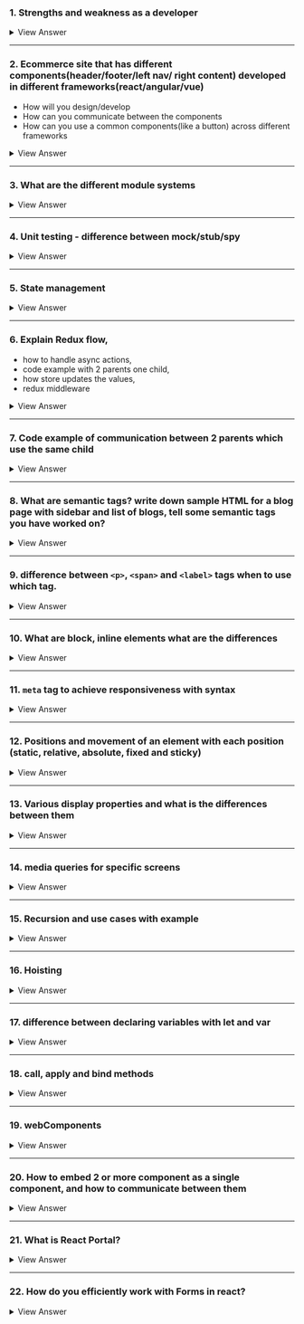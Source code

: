 ### 1. Strengths and weakness as a developer

<details>

#### Strengths:
   - Expertise in Modern Frameworks:
   - Proficiency in Performance Optimization:
   - Responsive and Adaptive Design Skills
   - Cross-Browser Development:
   - Version Control and Team Collaboration

#### Weaknesses:
- Keeping Up with Rapid Changes
- Overemphasis on Code Perfection
- Balancing User Experience with Aesthetic Design
- Performance Debugging
<summary>
View Answer
</summary>
</details>

-----

### 2. Ecommerce site that has different components(header/footer/left nav/ right content) developed in different frameworks(react/angular/vue)
   - How will you design/develop
   - How can you communicate between the components
   - How can you use a common components(like a button) across different frameworks

<details>

### Design/Development:

1. **Micro Frontend Approach**: 
   - Utilize the micro frontend architecture, where each main component (header, footer, navigation, content) is developed and deployed as an independent application. 
   - This allows teams to work on each section using the most suitable framework for that component's needs.

2. **Web Components**: 
   - Implement Web Components for parts of the UI that are framework-agnostic. 
   - This encapsulates the styling and functionality, making them reusable across different frameworks.


3. **Module Federation or Iframes**: 
   - Tools like <ins>***Webpack's Module Federation can be used***</ins> to dynamically load separate components, even if they are built with different frameworks. 
   - Iframes can also be used as a last resort, but they are less favored due to performance and design limitations.

### Communication Between Components:

   1. **Custom Events**: 
      - For communication between components, custom events can be a viable option. When an action occurs in one component, it can dispatch an event that other components can listen for and react to.
   2. **Shared Global Store**: 
      - Implementing a global state management system like Redux , or even the Context API in React, can provide a centralized store that is accessible to components regardless of the framework.
   3. **URL and Query Parameters:**
      - For simple state synchronization between components, URL and query parameters can be utilized, especially for navigation and content components that may rely on URL changes.


### Common Components Across Frameworks:

   1. **Build as Web Components**: 
      - Creating common UI elements like buttons as Web Components is one of the most effective methods to ensure compatibility across different frameworks. 
      - Web Components are based on web standards and can be integrated into React, Angular, Vue, or any other framework.
   2. **Use a Design System**: 
      - Implement a design system with a set of standards for design and code that includes common components. 
      - Tools like Storybook can be utilized to maintain this system and ensure that components have a consistent look and feel, as well as similar APIs across different frameworks.
   3. **CSS-in-JS Libraries**: 
      - Use CSS-in-JS libraries to style components. This can help in keeping a consistent style across components regardless of the framework, although it requires agreement on the library to be used across teams.
<summary>
View Answer
</summary>
</details>


----
   
### 3. What are the different module systems

<details>

-  in JavaScript, a module system is a <ins>***mechanism that allows you to split your code into separate units, or modules, each with its own scope***</ins>, and then include them as needed. 
-  This approach enhances code organization, maintainability, and reusability. 

<ins>**CommonJS (CJS)**:</ins> 
   - Used mainly in Node.js for server-side development. 
   - It ***allows for synchronous loading*** of modules. 
   - Modules are **loaded using `require()`** and **exported using `module.exports`**.
   - It is also used for `browser-side` JavaScript, **but that code must be packaged with a transpiler** since browsers don't support CommonJS
   - Not ideally suitable for browsers due to the reason that browsers perform multiple asynchronous operations and introducing synchronous would block the thread execution.

```js
// myModule.js
function sayHello(name) {
    return `Hello, ${name}!`;
}

module.exports = sayHello;
```

```js
// app.js
const sayHello = require('./myModule');
console.log(sayHello('Alice'));  // Outputs: Hello, Alice!
```

<ins>**Asynchronous Module Definition (AMD):**</ins>

   - Used for ***asynchronous module loading***, suitable for browsers. 
   - It's implemented by libraries like `RequireJS`. 
   - Modules are defined using `define()` and dependencies are loaded asynchronously.


<ins>**Universal Module Definition (UMD):**</ins>

- Aims to provide compatibility with both `CommonJS` and `AMD` as well as with the traditional global variable method. 
- It checks the environment and adapts accordingly, allowing the module to be used in different contexts.

<ins>**ES Modules (ESM):**</ins>
  -  The standard module system in modern JavaScript, introduced with ES6 (ECMAScript 2015). 
  -  It supports static analysis and tree-shaking for more efficient bundling. 
  -  Modules are imported using the `import` keyword and exported using `export`.

<summary>
View Answer
</summary>
</details>



----

### 4. Unit testing - difference between mock/stub/spy

<details>

#### Mock:
- A mock is used to <ins>***verify interactions between methods***</ins> and ***integrates rules about how they are supposed to be called***. 
- <ins>**It can be set up with expectations**:</ins> methods that should be called, the order of calls, the parameters they are called with, etc. 
- If the expectations are **not** met, the mock will typically cause the test to **fail**.
- Useful in scenarios <ins>***where the interaction itself is what needs to be tested***</ins>, not just the output.


```js
// COMPONENT TO TEST
import React from 'react';

function ButtonComponent({ onClick }) {
  return (
    <button onClick={onClick}>Click me</button>
  );
}

export default ButtonComponent;

```

```js
// TEST USING A MOCK:
import React from 'react';
import { render, screen, fireEvent } from '@testing-library/react';
import ButtonComponent from './ButtonComponent';

test('calls onClick prop when clicked', () => {
  const handleClick = jest.fn();  // Creating a mock function
  render(<ButtonComponent onClick={handleClick} />);
  
  // Simulating a button click
  fireEvent.click(screen.getByText('Click me'));

  // Checking if the mock function was called exactly once
  expect(handleClick).toHaveBeenCalledTimes(1);
});
```
----

#### Stub:
- Stubs primarily ***serve to provide <ins>predefined responses to function calls***</ins> that are necessary for the unit test to run. 
- They typically <ins>***don't record information about calls***</ins>.
- Useful in scenarios where you just need <ins>***to make sure that a piece of code can handle the input and produce the correct output***</ins> without really caring about the interaction with the dependency
  
```js
//DataFetcher Component
import React, { useEffect, useState } from 'react';
import axios from 'axios';

function DataFetcher() {
  const [data, setData] = useState('');

  useEffect(() => {
    axios.get('https://api.example.com/data')
      .then(response => setData(response.data))
      .catch(error => console.error('Error fetching data:', error));
  }, []);

  return (
    <div>
      {data ? <p>{data}</p> : <p>Loading...</p>}
    </div>
  );
}

export default DataFetcher;
```

```js
// TEST USING A STUB
// user.test.js
import { getUser } from './user';

// Jest allows us to mock functions in this way
jest.mock('node-fetch', () => jest.fn());

const fetch = require('node-fetch');

test('should return user data', async () => {
  const fakeUser = { id: 1, name: 'Saiteja Gatadi' };
  fetch.mockImplementation(() => Promise.resolve({
    json: () => Promise.resolve(fakeUser)
  }));

  const userData = await getUser(1);
  expect(userData).toEqual(fakeUser);
});
```
```js
// TEST CASES for DataFetcher Component
import React from 'react';
import { render, screen, waitFor } from '@testing-library/react';
import DataFetcher from './DataFetcher';
import axios from 'axios';

jest.mock('axios');

test('loads and displays data', async () => {
  // Setup the mock
  axios.get.mockResolvedValue({ data: 'Hello World' });

  render(<DataFetcher />);

  // We use waitFor because the component updates state asynchronously
  await waitFor(() => {
    expect(screen.getByText('Hello World')).toBeInTheDocument();
  });
});

test('handles loading state', async () => {
  // Delay the response to test the loading state
  axios.get.mockImplementation(() => new Promise(resolve => setTimeout(() => resolve({ data: 'Delayed Hello' }), 500)));

  render(<DataFetcher />);
  expect(screen.getByText('Loading...')).toBeInTheDocument(); // Initial state should be loading

  await waitFor(() => {
    expect(screen.getByText('Delayed Hello')).toBeInTheDocument();
  });
});
```
----

#### Spy:
- A spy <ins>***records some information based on how its methods were called***</ins>.
- This can <ins>***include tracking how many times methods were called, with what arguments they were called***</ins>, and so forth. 
- Unlike mocks, spies generally **do not allow you to set expectations before the code runs**; they record information about interactions to be asserted later.

```js
// ButtonClicker.js
import React from 'react';

function ButtonClicker({ onButtonClick }) {
  return (
    <button onClick={onButtonClick}>Click me</button>
  );
}

export default ButtonClicker;
```

```js
// TEST USING A SPY:
// ButtonClicker.test.js
import React from 'react';
import { render, screen, fireEvent } from '@testing-library/react';
import ButtonClicker from './ButtonClicker';
import * as Utils from './utils';  // Assuming Utils has a method used inside ButtonClicker

test('calls utility method when the button is clicked', () => {
  const spy = jest.spyOn(Utils, 'utilityMethod');  // Spy on the utilityMethod
  render(<ButtonClicker />);
  fireEvent.click(screen.getByText('Click me'));
  // Checking if the spied function was called
  expect(spy).toHaveBeenCalled();
  // Restore the original function  
  spy.mockRestore();  
});
```
----

### Summary
- **Stub**: Provides ***predefined responses***, doesn’t record anything.
- **Mock**: <ins>***Set up with expectations beforehand***</ins>, and the test fails if the expectations aren't met.
- **Spy**: Similar to a stub but also ***records information about how it was called***, which can be checked after the test execution.

<summary>
View Answer
</summary>
</details>

----

### 5. State management 

<details>

- React has its **built-in** state management capabilities, but as applications grow in complexity, developers often turn to **external libraries** to simplify and enhance the process.

#### 1. Local State Management (useState):

```js
import React, { useState } from 'react';

function Counter() {
  const [count, setCount] = useState(0);

  return (
    <div>
      <p>You clicked {count} times</p>
      <button onClick={() => setCount(count + 1)}>
        Click me
      </button>
    </div>
  );
}
```
---

#### 2. Lifting state up:

- When **multiple** components need to share and modify the **same state**, you can lift the state up to their **closest common ancestor**.

```js
import React, { useState } from 'react';

function Counter() {
  const [count, setCount] = useState(0);

  return (
    <>
      <ChildComponent count={count} setCount={setCount} />
      <AnotherChild count={count} />
    </>
  );
}

function ChildComponent({ count, setCount }) {
  return (
    <button onClick={() => setCount(count + 1)}>
      Increment
    </button>
  );
}

function AnotherChild({ count }) {
  return <p>Count: {count}</p>;
}
```
----

#### 3. Context API:

- For more global state needs, React **provides** the Context API, which allows you to share values across the entire component tree **without having to explicitly pass props** at every level.

```js
import React, { createContext, useContext, useState } from 'react';

const CountContext = createContext();

function CounterProvider({ children }) {
  const [count, setCount] = useState(0);
  const value = { count, setCount };
  
  return (
    <CountContext.Provider value={value}>
      {children}
    </CountContext.Provider>
  );
}

function App() {
  return (
    <CounterProvider>
      <ChildComponent />
      <AnotherChild />
    </CounterProvider>
  );
}

function ChildComponent() {
  const { count, setCount } = useContext(CountContext);
  return (
    <button onClick={() => setCount(count + 1)}>
      Increment
    </button>
  );
}

function AnotherChild() {
  const { count } = useContext(CountContext);
  return <p>Count: {count}</p>;
}
```
----


#### 4. External State Management Libraries

- **Redux**: 
  - provides a predictable state container for JavaScript apps. 
  - It helps you manage state globally and keep changes predictable and traceable

- **MobX**:
  - offers a more **flexible approach** to state management based on observable state objects. 
  - It is particularly useful for **complex states with many interdependencies**.

- **Recoil**:
   - developed by Facebook that provides several capabilities similar to Redux but with a simpler API and better integration with React's own capabilities.

- **Zustand**:
   - A minimalistic state management solution that uses hooks to provide a straightforward and intuitive way to manage global state across your app

<summary>
View Answer
</summary>
</details>

-----

### 6. Explain Redux flow, 
   - how to handle async actions, 
   - code example with 2 parents one child, 
   - how store updates the values, 
   - redux middleware

<details>


#### The Redux flow follows a strict unidirectional pattern:

1. **Action**: 
      - Actions are `payloads` of information that **send data from your application to your Redux store**. 
      - They are the <ins>***only source of information for the store***.</ins> 
      - You send them to the store using `store.dispatch()`.
<br/>

2. **Reducer**: 
   - Reducers specify <ins>***how the application's state changes in response to actions sent to the store***</ins>. 
   - Remember that reducers **are pure functions** that take the previous state and an action, and return the next state.
<br/>

3. **Store**: The `store` brings actions and reducers together. The store has the following responsibilities:

   - Holds application state;
   - Allows access to state via getState();
   - Allows state to be updated via dispatch(action);
   - Registers listeners via subscribe(listener);
   - Handles un-registering of listeners via the function returned by subscribe(listener).
<br/>

#### <ins>Handling Async Actions:</ins>

Redux by itself handles only synchronous actions. To work with asynchronous operations (like API requests), you need to use middleware such as redux-thunk or redux-saga.


- `Redux-Thunk` allows you to write <ins>**action creators that return a function**</ins> instead of an `action`. 
  - The thunk can be used to delay the dispatch of an action, or to dispatch only if a certain condition is met.


#### Example with Redux-Thunk:
- a simple example involving **two parent** components and **one child** component, using `Redux` for state management and `Redux-Thunk` for asynchronous actions.

<ins>**Setup**:</ins>

- Parent1 and Parent2 both display data.
- Child updates the data asynchronously.

```js
// actions.js
export const fetchDataSuccess = data => ({
  type: 'FETCH_DATA_SUCCESS',
  payload: data
});

export const fetchData = () => {
  return dispatch => {
    fetch('/some-api')
      .then(response => response.json())
      .then(data => dispatch(fetchDataSuccess(data)))
      .catch(error => console.error('Fetching data failed', error));
  };
};
```


```js
// reducer.js
const initialState = {
  data: null
};

function appReducer(state = initialState, action) {
  switch (action.type) {
    case 'FETCH_DATA_SUCCESS':
      return { ...state, data: action.payload };
    default:
      return state;
  }
}

export default appReducer;
```

```js
// store.js
import { createStore, applyMiddleware } from 'redux';
import thunk from 'redux-thunk';
import appReducer from './reducer';

const store = createStore(
  appReducer,
  applyMiddleware(thunk)
);

export default store;
```
```js
// Parent1.js
import React from 'react';
import { useSelector } from 'react-redux';

function Parent1() {
  const data = useSelector(state => state.data);
  return <div>Data in Parent1: {data}</div>;
}

export default Parent1;

// Parent2.js
import React from 'react';
import { useSelector } from 'react-redux';

function Parent2() {
  const data = useSelector(state => state.data);
  return <div>Data in Parent2: {data}</div>;
}

export default Parent2;

// Child.js
import React from 'react';
import { useDispatch } from 'react-redux';
import { fetchData } from './actions';

function Child() {
  const dispatch = useDispatch();

  return (
    <button onClick={() => dispatch(fetchData())}>
      Load Data
    </button>
  );
}

export default Child;
```

#### Redux Middleware:
  - `Middleware` in Redux is a way to **enhance the dispatch function**. 
  - Middleware can intercept every action sent to the store, then modify it, log it, delay it, ignore it, or perform other tasks before passing the action to the root reducer. 
  - This is crucial for handling side effects such as data fetching, as seen with redux-thunk.

#### Store Updates:

  - When an action is dispatched, the **Redux store's reducer calculates** the `new state` and ***replaces*** the `old state`. 
  - All listeners registered via subscribe are notified to re-render the React components based on the new state, maintaining a reactive data flow. 

<summary>
View Answer
</summary>
</details>


-----

### 7. Code example of communication between 2 parents which use the same child

<details>

- can be managed using a combination of state lifting and callbacks


### Step 1: Setup the Child Component

```js
// Child component that receives messages and callbacks from both parent components
function SharedChild({ messageFromParentOne, messageFromParentTwo, sendMessageToParentOne, sendMessageToParentTwo }) {
    return (
        <div>
            <h1>Child Component</h1>
            <p>Message from Parent One: {messageFromParentOne}</p>
            <p>Message from Parent Two: {messageFromParentTwo}</p>
            <button onClick={() => sendMessageToParentOne("Hello from Child to Parent One!")}>
                Send to Parent One
            </button>
            <button onClick={() => sendMessageToParentTwo("Hello from Child to Parent Two!")}>
                Send to Parent Two
            </button>
        </div>
    );
}
```

### Step 2: Setup the Parent Components

- Both parent components will manage their own state and pass down props to the child. 
- They'll also provide functions that the child can call:

```js
import React, { useState } from 'react';

// ParentOne component that interacts with the child and ParentTwo
function ParentOne({ sendToParentTwo }) {
    const [message, setMessage] = useState("");

    return (
        <div>
            <h1>Parent One</h1>
            <SharedChild
                messageFromParentOne="Parent One says hi!"
                messageFromParentTwo={message}
                sendMessageToParentOne={(msg) => setMessage(msg)}  // Updates state based on child interaction
                sendMessageToParentTwo={sendToParentTwo}  // Sends a message to ParentTwo
            />
        </div>
    );
}

// ParentTwo component that also interacts with the child and receives messages from ParentOne
function ParentTwo() {
    const [message, setMessage] = useState("");

    return (
        <div>
            <h1>Parent Two</h1>
            <SharedChild
                messageFromParentOne={message}
                messageFromParentTwo="Parent Two says hello!"
                sendMessageToParentOne={(msg) => setMessage(msg)}  // Updates state based on child interaction
                sendMessageToParentTwo={(msg) => setMessage(msg)}  // Reflects the message back to its own UI for demo purposes
            />
        </div>
    );
}
```

### Step 3: Main App Component

```js
// App component that manages both ParentOne and ParentTwo
function App() {
    const [parentTwoMessage, setParentTwoMessage] = useState("");

    return (
        <div>
            <ParentOne sendToParentTwo={(msg) => setParentTwoMessage(msg)} />
            <ParentTwo />
        </div>
    );
}
```
<summary>
View Answer
</summary>
</details>

----

### 8. What are semantic tags? write down sample HTML for a blog page with sidebar and list of blogs, tell some semantic tags you have worked on?

<details>

   - Semantic HTML tags <ins>**provide meaningful information about the contents of those tags**</ins> beyond just how they appear on the page
   - They help with `accessibility`, `search engine optimization`, and make the code easier to read and understand for other developers. 
   - Using semantic tags correctly can also `enhance` the user experience by making web content **more accessible to users with disabilities**.

#### Common Semantic Tags in HTML5:

`<article>`: Defines independent, self-contained content.
`<aside>`: Indicates content that's tangentially related to the content around it, often used for sidebars.
`<details>`: Specifies additional details that the user can view or hide.
`<figcaption>`: Represents a caption or legend associated with a figure.
`<figure>`: Used to encapsulate media, typically with a caption, and is referenced as a single unit.
`<footer>`: Represents the footer for its nearest sectioning content or sectioning root.
`<header>`: Represents introductory content or navigational links for its nearest sectioning content or root.
`<main>`: Specifies the main content of a document.
`<mark>`: Indicates text that is marked or highlighted for reference or notation purposes.
`<nav>`: Represents a section of a page that links to other pages or parts within the page, a section meant for navigation.
`<section>`: Represents a standalone section — which doesn't have a more specific semantic element to represent it — within a document.
`<summary>`: Specifies a visible heading for a `<details>` element; the summary can be clicked to view/hide the details.


#### Sample HTML for a Blog Page with Sidebar:
```html
<!DOCTYPE html>
<html lang="en">
<head>
    <meta charset="UTF-8">
    <meta name="viewport" content="width=device-width, initial-scale=1.0">
    <title>Blog Page</title>
</head>
<body>
    <header>
        <h1>My Blog</h1>
        <nav>
            <ul>
                <li><a href="#home">Home</a></li>
                <li><a href="#about">About</a></li>
                <li><a href="#contact">Contact</a></li>
            </ul>
        </nav>
    </header>

    <div class="container">
        <main>
            <article>
                <h2>Blog Post Title</h2>
                <p>Posted on <time datetime="2023-04-01">April 1, 2023</time></p>
                <p>This is the content of the blog post. It's full of insightful details and information...</p>
            </article>
            <article>
                <h2>Another Blog Post</h2>
                <p>Posted on <time datetime="2023-04-02">April 2, 2023</time></p>
                <p>Another fascinating post on our blog covering a different but equally interesting topic...</p>
            </article>
        </main>
        <aside>
            <h3>Related Posts</h3>
            <ul>
                <li><a href="#post3">Blog Post 3</a></li>
                <li><a href="#post4">Blog Post 4</a></li>
                <li><a href="#post5">Blog Post 5</a></li>
            </ul>
        </aside>
    </div>

    <footer>
        <p>Copyright © 2023 Blog Name</p>
    </footer>
</body>
</html>
```

<summary>
View Answer
</summary>
</details>

----

### 9.  difference between `<p>`, `<span>` and `<label>` tags when to use which tag.


<details>


  `<p>` Tag
  - is used to ***define paragraphs*** in an HTML document. 
  - It **represents a block of text** that is separated from adjacent blocks by vertical white spaces and possibly first-line indentation, which is the default styling for paragraphs in most browsers.

##### Usage: 
- Use the `<p>` tag whenever you need to structure textual content into separate paragraphs. 
- It is suitable for longer text that needs to be organized into distinct sections, such as descriptions, articles, or any form of written content.

```html
<p>This is a paragraph of text. Here, you can include several sentences that make up a complete thought or section of content.</p>
```
---

`<span>` Tag
  - is used for **grouping inline-elements** or styling a part of a text within a different element without causing a line break. 
  - It is an inline container used to **mark up a part of a text**, or a part of a document.

##### Usage: 
  - Use when you need to apply specific styling or identify a part of a text within another block or inline element. 


```html
<p>This is a paragraph with <span style="color: red;">some words in red</span> to emphasize them without altering the structural flow of the paragraph.</p>
```

---

`<label>` Tag:

  - is used to define a label for an `<input>` element. 
  - This tag **improves the usability of the form elements** by making them more **accessible to screen readers** and by allowing users to click on the label text to focus/control the associated input field.

##### Usage: 
  - whenever you define forms that include elements like text boxes, radio buttons, checkboxes, etc. The for attribute of the `<label>` should be the same as the id attribute of the input it is labeling to establish a linkage.


```html
<label for="nameInput">Name:</label>
<input type="text" id="nameInput" name="name">
```
<summary>
View Answer
</summary>
</details>

---

### 10. What are block, inline elements what are the differences

<details>

#### Block Elements:
  - Block elements **occupy the entire width** of their containing element, forming a "block." 
  - This means **they start on a new line** and any content following them also starts on a new line. 
  - Block elements **can be styled** with `width`, `height`, `margin`, and `padding` properties, which are **fully respected**. 

##### Examples of block elements include:


- `<div>`
- `<p>` (paragraphs)
- `<h1>`, `<h2>`(headings)
- `<ul>`, `<ol>` (lists)


#### Inline Elements
- Inline elements **do not start on a new line**; they appear on the same line as the content or elements adjacent to them, as long as there is space. 
- Inline elements **only occupy as much width as necessary** for their content. 
- They **cannot** have a `width` and `height` set, and the `top` and `bottom` `margins` and `padding` do not work as they do with block elements (they don't create additional space above or below the element). 

##### Examples of inline elements include:

- `<span>`
- `<a> `(links)
- `<img>`
- `<strong>,` `<em>`



#### Differences:
- **Layout**: 
  - `Block` elements **create a new line** of content, while `inline` elements **do not break the flow** of content within their line.
- **Width and height**: 
  - `Block` elements **can have width and height set**, while `inline` elements **cannot** have their width and height set explicitly (they size according to their content).
- **Margins and padding**: 
  - `Block` elements **respect all margin and padding** properties. `Inline` elements <ins>***respect left and right margin and padding but not top and bottom***</ins> for altering the box model's height.
- **Use case**: 
  - `Block` elements are typically **used for larger sections of content and layout structuring**, whereas `inline` elements are **used for smaller chunks of content** or to style portions of text <ins>***within block elements***</ins>.

<summary>
View Answer
</summary>
</details>

------

### 11. `meta` tag to achieve responsiveness with syntax



<details>

- To ensure a webpage is responsive, **meaning it adjusts to fit different screen sizes and orientations**, a commonly used HTML element is the `<meta>` tag <ins>***specifically designed for setting the viewport properties***</ins>. 
- This `meta` tag informs the browser how to control the page's dimensions and scaling based on the device's screen size.
- Crucial for ensuring that your site adapts to different screen sizes and resolutions, enhancing usability and accessibility on various devices.

```html
// This tag should be placed within the <head> section of your HTML document. 
<meta name="viewport" content="width=device-width, initial-scale=1.0">
```

- `width=device-width` :
  - instructs the browser to set the width of the viewport to the width of the device's screen, which can vary from device to device.
- `initial-scale=1.0`:
  -  sets the initial zoom level when the page is first loaded by the browser.

<summary>
View Answer
</summary>
</details>



-----


### 12. Positions and movement of an element with each position (static, relative, absolute, fixed and sticky)

<details>

- position property is used to control the layout of an element relative to its container or the viewport

#### 1. `static`:
- Default value.
- The element is positioned according **to the normal flow** of the document.
- The `top`, `right`, `bottom`, and `left` properties ***do not affect*** elements with `position: static`.

#### 2. `relative`:
- The element is positioned relative **to its normal position** in the document flow.
- **You <ins>can</ins> use** the `top`, `right`, `bottom`, and `left` properties to move the element from its normal position.
- Other content will not adjust to fit into any gap left by the element.

#### 3. `absolute`:
- The element is **removed from the normal document flow**, and no space is created for the element in the page layout.
- It is positioned relative <ins>**to its closest positioned ancestor**</ins> (i.e., the nearest ancestor that is not static).
- You <ins>**can use**</ins> `top`, `right`, `bottom`, and `left` properties to position the element from the edges of its containing element.
- If **no** positioned ancestors exist, <ins>**it uses the document body**</ins>, and moves along with page scrolling.

#### 4. `fixed`:

- The element <ins>**is removed**</ins> from the normal document flow, and no space is created for the element in the page layout.
- It is **positioned relative to the viewport**, which means it will <ins>stay in the same place even if the page is scrolled</ins>.
- Like absolute, you <ins>**can use**</ins> top, right, bottom, and left properties to position the element from the viewport edges.

#### 5. `sticky`:

- The element is treated as relative until the viewport reaches a specified point, at which it becomes fixed.
- It essentially <ins>**switches between relative and fixed**</ins>, depending on the scroll position.
- You <ins>**must specify at least one**</ins> of `top`, `right`, `bottom`, or `left` for sticky positioning to take effect.
- It <ins>sticks to the nearest scrolling ancestor and the viewport</ins>.

<summary>
View Answer
</summary>
</details>



----

### 13. Various display properties and what is the differences between them

<details>

#### 1. `none`:
- <ins>**Completely removes**</ins> the element from the document. 
- <ins>**It does not take up any space**</ins>; the element is invisible and its space is not reserved.
- All descendant elements also disappear and are not rendered.

#### 2. `block`:

- The <ins>**element will start on a new line**</ins> and <ins>***extend the full width of its parent container***, **taking up the entire row.**</ins>
- You <ins>**can set**</ins> `width` and `height`.
- Examples include `<div>`, `<p>`, and `<section>` tags which are block-level elements by default.

#### 3. `inline`:

- The element **does not start on a new line** and <ins>***only takes up as much width***</ins> as necessary.
- `Margins` and `paddings` are <ins>**respected** `horizontally`</ins> but **not** `vertically`. 
  - `Width` and `height` <ins>**cannot**</ins> be set.
- Examples include `<span>`, `<a>`, and `<img>`tags which are inline elements by default.

#### 4. `inline-block`:
- Combines features of both inline and block: 
  - the element **does not start on a new line** <ins>but it can have a `width` and `height` set.</ins>
- `Margins` and `paddings` <ins>**are respected on all sides**.</ins>


#### 5. `flex`:

- It enables a flexible and efficient layout along the primary (main) and cross (secondary) axes, **controlled by flex-direction**.
- Great for building complex layouts that need to dynamically scale with different screen sizes.

#### 6. `grid`:
- This property allows you to design complex, responsive layouts **using a two-dimensional** grid-based layout system.
- It <ins>***provides precise placement and alignment controls***</ins> for child elements (grid items) using `columns`, `rows`, and `gaps`.

#### 7. `table`, `table-row`, `table-cell`:

- These values cause the element to behave like HTML table elements. 
- It is **useful for mimicking table behavior** with CSS, without using `<table>`, `<tr>`, `<td>`, etc.
- `table` establishes a `block-level` table, 
- `inline-table` makes it inline, 
- while `table-row` and `table-cell` simulate **rows and cells** respectively.

<summary>
View Answer
</summary>
</details>


-----
### 14. media queries for specific screens

<details>

- Media queries allowing CSS to **adapt to different conditions** such as `screen resolutions`, `orientations`, and `types`.


#### Screen-width:
```js
//Basic Syntax
@media (condition) {
}
```

```js
//Mobile Devices (typically under 600px)
@media (max-width: 599px) {
}
```

```js
//Tablets (typically 600px to 900px)
@media (min-width: 600px) and (max-width: 899px) {
}
```

```js
//desktops (typically above 900px)
@media (min-width: 900px) {
}
```
----

#### Screen Orientation (Portrait or Landscape)

```js
//portrait
@media (orientation: portrait) {
}
```

```js
//landscape
@media (orientation: landscape) {
}
```
<summary>
View Answer
</summary>
</details>


-----

### 15. Recursion and use cases with example 



<details>

- Recursion is a programming technique in which a function calls itself

```js
//basic example
function factorial(n) {
    if (n === 0) {
        return 1; // Base case: factorial of 0 is 1
    } else {
        return n * factorial(n - 1); // Recursive case
    }
}
```
<summary>
View Answer
</summary>
</details>


-------

### 16. Hoisting

<details>

- is a JavaScript mechanism where `variable` and `function` declarations **are moved to the top** of their containing scope during the compilation phase, <ins>**before the code has been executed**</ins>.

- This behavior **allows functions and variables to be used before** they are physically declared in the script

```js
console.log(myVar); // Outputs: undefined (not an error)
var myVar = 'Hello, world!';
```

```js
console.log(myLet); // ReferenceError: Cannot access 'myLet' before initialization
let myLet = 'Hello, world!';
```

```js
console.log(sayHello()); // Outputs: "Hello, world!"

function sayHello() {
    return "Hello, world!";
}
```

```js
console.log(sayHi()); // TypeError: sayHi is not a function

var sayHi = function() {
    return "Hi, world!";
};
```

```js
// EXAMPLE

function hoistingExample() {
    console.log(x); // Outputs: undefined
    console.log(y); // ReferenceError: Cannot access 'y' before initialization
    console.log(z); // ReferenceError: z is not defined

    var x = 10;
    let y = 20;
    console.log(x); // Outputs: 10
    console.log(y); // Outputs: 20
}

hoistingExample();
```
<summary>
View Answer
</summary>
</details>



---- 
### 17. difference between declaring variables with let and var

<details>


#### 1. Scope

- `var`: Declares a variable with **function scope** or **global scope** if declared outside any function. 
  - This means that a variable <ins>declared with var inside a function is only accessible within that function, but if declared outside, it's available globally.</ins>
<br/>

- `let`: Introduces **block scope** to JavaScript, **where variables are limited to the block `({})`**, statement, or expression in which they are used. 

```js
// Here, `varVariable` is accessible outside the if block because var does not have block scope, 
// whereas `letVariable` throws a ReferenceError because let is block-scoped.
function testScope() {
    if (true) {
        var varVariable = "I am var";
        let letVariable = "I am let";
    }
    console.log(varVariable); // Outputs: "I am var"
    console.log(letVariable); // ReferenceError: letVariable is not defined
}
testScope();
```

#### 2. Hoisting
- `var`: Variables declared with `var` **are hoisted to the top of their enclosing function scope or global scope and <ins>initialized with undefined</ins>**, meaning they can be referenced in code before they are declared, but will return undefined.
<br/>

- `let`: Variables declared with let **are also hoisted to the top of the block, <ins>but are not initialized</ins>**. 
  - <ins>Accessing them before the declaration **results in a ReferenceError due to the "temporal dead zone" (TDZ)**</ins>, a time during which the variable is in scope but cannot yet be accessed.

#### 3. Re-Declaration

- `var`: **Allows <ins>re-declaring the same variable</ins>** within the same scope without errors.
- `let`: <ins>**Does not allow re-declaring</ins> the same variable within the same scope**. 
  - Doing so will result in a SyntaxError.

```js
function testReDeclaration() {
    var varVariable = "I am var";
    var varVariable = "I am the new var"; // No problem here

    let letVariable = "I am let";
    let letVariable = "I am the new let"; // SyntaxError: Identifier 'letVariable' has already been declared
}
testReDeclaration();
```


<summary>
View Answer
</summary>
</details>




---- 

### 18. call, apply and bind methods


<details>


- In JavaScript, `call`, `apply`, and `bind` are methods <ins>**used to control the invocation context (this) of functions**</ins>.
- They are powerful tools that <ins>**allow you to explicitly define the value of `this` inside the called function**</ins>. 

#### 1. `call()`:
  - The `call()` method calls a function with a specified this value and <ins>**arguments provided one by one**</ins>.

```js
function introduce(language, hobby) {
    // setting `this` to refer to the user object, and passing other arguments in order.
    console.log(`Hello, I'm ${this.name}. I code in ${language} and I like ${hobby}.`);
}

const user = {
    name: 'Alice'
};

// Here, call() is used to invoke the introduce function, 
introduce.call(user, 'JavaScript', 'cycling');  // Output: "Hello, I'm Alice. I code in JavaScript and I like cycling."
```

#### 2. apply()

- Is similar to `call()`, **but it <ins>takes arguments as an array</ins>**, which is <ins>useful ***when you don't know the number of arguments*** in advance</ins>.

```js
function introduce(language, hobby) {
    console.log(`Hello, I'm ${this.name}. I code in ${language} and I like ${hobby}.`);
}

const user = {
    name: 'Bob'
};

// apply() is particularly useful when dealing with an array of arguments
introduce.apply(user, ['Python', 'reading']);  // Output: "Hello, I'm Bob. I code in Python and I like reading."
```

#### 3. bind()

- The `bind()` method **creates a new function** that, when called, has its this keyword set to the provided value, with a given sequence of arguments.
- `bind()` is **often used for event handling** and in cases where you want to preset some arguments (partial application). 
  
```js
function introduce(language) {
    console.log(`Hello, I'm ${this.name}. I code in ${language}.`);
}

const user = {
    name: 'Carol'
};

// It doesn’t immediately call the function; 
const introduceCarol = introduce.bind(user, 'C++');
// it instead returns a new function that when called, will execute 
// the original function with the bound context and arguments.
introduceCarol();  // Output: "Hello, I'm Carol. I code in C++."
```

<summary>
View Answer
</summary>
</details>





----

### 19. webComponents

<details>


- allowing you to **create reusable custom elements** — with their functionality encapsulated away from the rest of your code — and utilize them in your web apps.

-  it consists of three main technologies, which can be used together to create versatile custom elements with encapsulated functionality that can be reused wherever you like without fear of code collisions.

- #### Custom elements
  - These allow developers to define their **own custom HTML tags, their APIs, and their behavior**.

- #### Shadow DOM
  - **Enables encapsulated style and markup**, meaning the styles defined inside a shadow DOM will not leak out, and styles outside will not affect the inside.. 
  - In this way, you can keep an element's features private, so they can be scripted and styled without the fear of collision with other parts of the document.

- #### HTML templates
  - The `<template>` and `<slot>` elements enable you to write markup templates that are not displayed in the rendered page until called upon with JavaScript.. 
  - These can then be reused multiple times as the basis of a custom element's structure.

```js
// Define the custom element

class TooltipElement extends HTMLElement {
    constructor() {

        // Always call super first in the constructor to properly set up the element as an HTML element.
        super();

        // Declare a private variable to hold the tooltip container element. Initially undefined. 
        this._tooltipContainer; 

        // Initialize a default tooltip text, can be overwritten by attribute.
        this._tooltipText = 'Default tooltip text'; 

        // Attach a shadow root to this custom element with 'open' mode allowing access from JavaScript outside the component.
        this.attachShadow({ mode: 'open' }); 
    }

    connectedCallback() {
        if (this.hasAttribute('text')) {
            // Update tooltip text if the 'text' attribute is provided.
            this._tooltipText = this.getAttribute('text'); 
        }

        // Create a span element to serve as the tooltip icon.
        const tooltipIcon = document.createElement('span');

        // Set the content of the tooltip icon to indicate it's a tooltip trigger.
        tooltipIcon.textContent = ' (?)';

        // Append the tooltip icon to the shadow DOM.
        this.shadowRoot.appendChild(tooltipIcon); 

        // Create a div element to serve as the tooltip's content container.
        this._tooltipContainer = document.createElement('div');

        // Set the tooltip's text. 
        this._tooltipContainer.textContent = this._tooltipText; 
        this._tooltipContainer.style.cssText = `
            position: absolute; 
            background-color: black; 
            color: white; 
            padding: 5px;
            z-index: 10;
            visibility: hidden;
        `;

        // Append the tooltip container to the shadow DOM.
        this.shadowRoot.appendChild(this._tooltipContainer); 

        tooltipIcon.addEventListener('mouseenter', () => {
            this._tooltipContainer.style.visibility = 'visible';
        });
        tooltipIcon.addEventListener('mouseleave', () => {
            this._tooltipContainer.style.visibility = 'hidden'; 
        });
    }
}

// Define and register the custom element with the browser under the tag 'my-tooltip'.
customElements.define('my-tooltip', TooltipElement); 
```

```js
// use the custom element in HTML
<my-tooltip text="More info about the topic">Hover over me</my-tooltip>
```
<summary>
View Answer
</summary>
</details>


----

### 20. How to embed 2 or more component as a single component, and how to communicate between them


<details>


- #### Step 1: Create Individual Components

```js
// ComponentA.js
function ComponentA({ sendDataToParent }) {

  const handleInput = (event) => {
    // When sendDataToParent is called from ComponentA, it is actually invoking handleDataFromA in the ParentComponent with the input's current value as its parameter
    sendDataToParent(event.target.value); // Sending data to parent
  };

  return (
    <div>
      <input type="text" onChange={handleInput} placeholder="Enter data here" />
    </div>
  );
}

export default ComponentA;
```

```js
// ComponentB.js
function ComponentB({ data }) {
  return (
    <div>
      <h1>Data received: {data}</h1>
    </div>
  );
}

export default ComponentB;
```
- #### Step 2: Create the Parent Component

```js
import React, { useState } from 'react';
import ComponentA from './ComponentA';
import ComponentB from './ComponentB';

function ParentComponent() {
  const [data, setData] = useState(''); // State to hold data

  const handleDataFromA = (value) => {
    //This `value` is the actual data received from ComponentA. 
    // It is dynamically determined by what the user types into the input field in ComponentA
    setData(value); // Update the state with the new value from ComponentA
  };

  return (
    <div>
      <ComponentA sendDataToParent={handleDataFromA} />
      <ComponentB data={data} />
    </div>
  );
}

export default ParentComponent;
```
<summary>
View Answer
</summary>
</details>

-----

### 21. What is React Portal?

<details>



-  Is a feature provided by React **that enables you to <ins>render components in a DOM node that exists outside the DOM hierarchy of the parent component**</ins> .
- This is <ins>**particularly useful for when you need child components to break out of the DOM tree and be managed independently**</ins>.
- Typically **used for `modals`, `pop-ups`, and `tooltips`** <ins>**where you don't want to deal with the CSS overflow or z-index issues**</ins> that can occur with deeply nested structures.
- you can maintain the parent-child relationship in React components without being bound by the DOM structure. This is especially useful for components like:

- `Modals`: To render modals <ins>**at the end of the document body**</ins> ensures they sit on top of other UI elements.
- `Tooltips`: <ins>**To avoid being clipped**</ins> by an overflowed container.
- `Floating menus`: Allows menus <ins>**to exist outside**</ins> restrictive containers.


#### How to use:

- You can use the `ReactDOM.createPortal()` method to create a portal. This method takes two arguments:

  - `child`: the child element to render into the DOM node.
  - `container`: the DOM node to mount the child into.


```js
// Modal.js
import React from 'react';
import ReactDOM from 'react-dom';

const Modal = ({ children, isOpen, onClose }) => {
  if (!isOpen) return null;

  return ReactDOM.createPortal(
    // This div is the modal content that can be styled as needed
    <div style={{
      position: 'fixed',
      top: '50%',
      left: '50%',
      transform: 'translate(-50%, -50%)',
      zIndex: 1000,
      backgroundColor: '#FFF',
      padding: '20px',
      boxShadow: '0 4px 6px rgba(0, 0, 0, 0.1)',
      borderRadius: '8px',
    }}>
      {children}
      <button onClick={onClose} style={{
        position: 'absolute',
        top: '10px',
        right: '10px',
      }}>Close</button>
    </div>,
    // Mounting the modal to the end of body of the document
    document.body
  );
};

export default Modal;
```

```js
//App.js
import React, { useState } from 'react';
import Modal from './Modal';

function App() {
  const [modalOpen, setModalOpen] = useState(false);

  const handleOpenModal = () => {
    setModalOpen(true);
  };

  const handleCloseModal = () => {
    setModalOpen(false);
  };

  return (
    <div>
      <h1>Click the button below to open the modal</h1>
      <button onClick={handleOpenModal}>Open Modal</button>
      <Modal isOpen={modalOpen} onClose={handleCloseModal}>
        <p>This is a modal! 🎉</p>
      </Modal>
    </div>
  );
}

export default App;
```

<summary>
View Answer
</summary>
</details>



----

### 22. How do you efficiently work with Forms in react?

<details>




#### 1. Controlled vs Un-controlled Components:

- ##### Controlled Components: 
  - Every state mutation **has an associated handler function**. 
  - This means React manages all the state and updates **based on user input**.

  ##### Pros:
  - Gives you more control over the form's behavior, making things like input validation, handling multiple inputs with a single function, and dynamically changing form values easier.
  ##### Cons:
    - Can lead to performance issues in large forms because each keystroke triggers a state update and potentially re-renders the component.

- ##### Un-Controlled Components: 
  - In uncontrolled components, form data is handled by the DOM itself. 
  - You use refs to retrieve the form values from the DOM when needed.

  ##### Pros: 
    - More performant for large forms as it reduces the number of re-renders because the data is only read when needed (e.g., on form submission).
  ##### Cons:
    - Less direct control over the form elements which might make validation or conditional rendering more complex.


#### 2. Using React.memo or PureComponent

- This prevents the component from re-rendering unless its props have changed, which can **significantly reduce the number of renders in a form** with many inputs.

```js
const MyInputField = React.memo(function TextField({ value, onChange }) {
  console.log("TextField rendered!");
  return <input value={value} onChange={onChange} />;
});

```

#### 3. Debouncing
- Use debouncing **to delay handling input changes** until a certain amount of inactivity occurs. This reduces the number of state updates.

```js
import { useState, useCallback } from 'react';
import debounce from 'lodash.debounce';

function DebouncedInput() {
  const [value, setValue] = useState('');
  const handleChange = useCallback(debounce(setValue, 300), []);

  return <input type="text" onChange={(e) => handleChange(e.target.value)} />;
}
```

#### 4. Lazy Initialization of State
- With lazy initialization, **the function you pass to useState will only run the first time the component renders.** 
- Subsequent renders **will use the state from the previous render** and will not execute the initialization function again. 
- This behavior is different from providing a direct value to useState, which would re-compute the initial state on every render, even if it's not used.
```js
const [formData, setFormData] = useState(() => {
  // Compute initial form state here
  return computeExpensiveFormState();
});
```


<summary>
View Answer
</summary>
</details>




